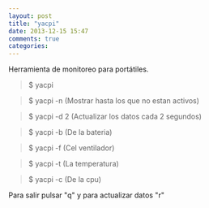 ```yaml
---
layout: post
title: "yacpi"
date: 2013-12-15 15:47
comments: true
categories: 
---
```

Herramienta de monitoreo para portátiles.

>$ yacpi

>$ yacpi -n (Mostrar hasta los que no estan activos)

>$ yacpi -d 2 (Actualizar los datos cada 2 segundos)

>$ yacpi -b (De la bateria)

>$ yacpi -f (Cel ventilador)

>$ yacpi -t (La temperatura)

>$ yacpi -c (De la cpu)

Para salir pulsar "q" y para actualizar datos "r"

